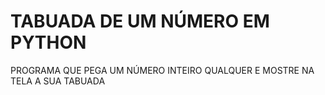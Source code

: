 # TABUADA DE UM NÚMERO EM PYTHON
PROGRAMA QUE PEGA UM NÚMERO INTEIRO QUALQUER E MOSTRE NA TELA A SUA TABUADA
